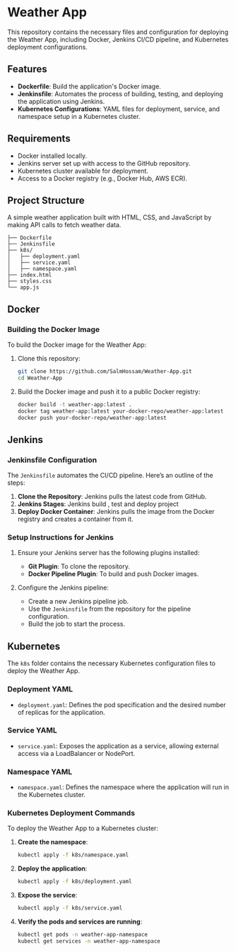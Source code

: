 
# Weather App

This repository contains the necessary files and configuration for deploying the Weather App, including Docker, Jenkins CI/CD pipeline, and Kubernetes deployment configurations.

## Features

- **Dockerfile**: Build the application's Docker image.
- **Jenkinsfile**: Automates the process of building, testing, and deploying the application using Jenkins.
- **Kubernetes Configurations**: YAML files for deployment, service, and namespace setup in a Kubernetes cluster.

## Requirements

- Docker installed locally.
- Jenkins server set up with access to the GitHub repository.
- Kubernetes cluster available for deployment.
- Access to a Docker registry (e.g., Docker Hub, AWS ECR).

## Project Structure

A simple weather application built with HTML, CSS, and JavaScript by making API calls to fetch weather data.

```
├── Dockerfile
├── Jenkinsfile
├── k8s/
│   ├── deployment.yaml
│   ├── service.yaml
│   ├── namespace.yaml
├── index.html
├── styles.css
└── app.js
```

## Docker

### Building the Docker Image

To build the Docker image for the Weather App:

1. Clone this repository:
    ```bash
    git clone https://github.com/SalmHossam/Weather-App.git
    cd Weather-App
    ```

2. Build the Docker image and push it to a public Docker registry:
    ```bash
    docker build -t weather-app:latest .
    docker tag weather-app:latest your-docker-repo/weather-app:latest
    docker push your-docker-repo/weather-app:latest
    ```

## Jenkins

### Jenkinsfile Configuration

The `Jenkinsfile` automates the CI/CD pipeline. Here’s an outline of the steps:

1. **Clone the Repository**: Jenkins pulls the latest code from GitHub.
2. **Jenkins Stages**: Jenkins build , test and deploy project
3. **Deploy Docker Container**: Jenkins pulls the image from the Docker registry and creates a container from it.

### Setup Instructions for Jenkins

1. Ensure your Jenkins server has the following plugins installed:
   - **Git Plugin**: To clone the repository.
   - **Docker Pipeline Plugin**: To build and push Docker images.

2. Configure the Jenkins pipeline:
   - Create a new Jenkins pipeline job.
   - Use the `Jenkinsfile` from the repository for the pipeline configuration.
   - Build the job to start the process.

## Kubernetes

The `k8s` folder contains the necessary Kubernetes configuration files to deploy the Weather App.

### Deployment YAML

- `deployment.yaml`: Defines the pod specification and the desired number of replicas for the application.

### Service YAML

- `service.yaml`: Exposes the application as a service, allowing external access via a LoadBalancer or NodePort.

### Namespace YAML

- `namespace.yaml`: Defines the namespace where the application will run in the Kubernetes cluster.

### Kubernetes Deployment Commands

To deploy the Weather App to a Kubernetes cluster:

1. **Create the namespace**:
    ```bash
    kubectl apply -f k8s/namespace.yaml
    ```

2. **Deploy the application**:
    ```bash
    kubectl apply -f k8s/deployment.yaml
    ```

3. **Expose the service**:
    ```bash
    kubectl apply -f k8s/service.yaml
    ```

4. **Verify the pods and services are running**:
    ```bash
    kubectl get pods -n weather-app-namespace
    kubectl get services -n weather-app-namespace
    ```

